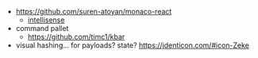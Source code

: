 - https://github.com/suren-atoyan/monaco-react
  - [intellisense](https://stackoverflow.com/questions/43037243/provide-type-hints-to-monaco-editor)
- command pallet
  - https://github.com/timc1/kbar
- visual hashing... for payloads? state? https://jdenticon.com/#icon-Zeke
